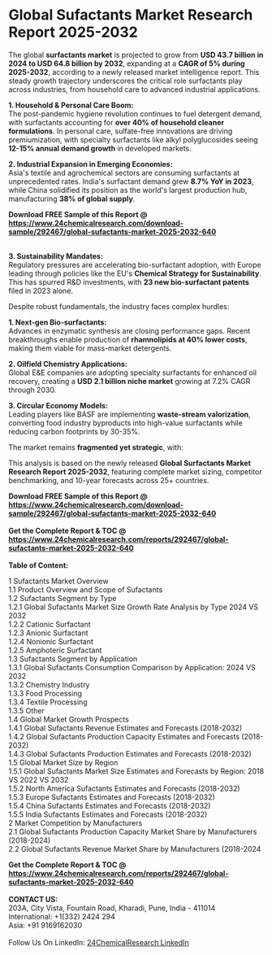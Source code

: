 <h1>Global Sufactants Market Research Report 2025-2032</h1><p>The global <strong>surfactants market</strong> is projected to grow from <strong>USD 43.7 billion in 2024 to USD 64.8 billion by 2032</strong>, expanding at a <strong>CAGR of 5% during 2025-2032</strong>, according to a newly released market intelligence report. This steady growth trajectory underscores the critical role surfactants play across industries, from household care to advanced industrial applications.</p><p><strong>1. Household &amp; Personal Care Boom:</strong><br>
The post-pandemic hygiene revolution continues to fuel detergent demand, with surfactants accounting for <strong>over 40% of household cleaner formulations</strong>. In personal care, sulfate-free innovations are driving premiumization, with specialty surfactants like alkyl polyglucosides seeing <strong>12-15% annual demand growth</strong> in developed markets.</p><p><strong>2. Industrial Expansion in Emerging Economies:</strong><br>
Asia's textile and agrochemical sectors are consuming surfactants at unprecedented rates. India's surfactant demand grew <strong>8.7% YoY in 2023</strong>, while China solidified its position as the world's largest production hub, manufacturing <strong>38% of global supply</strong>.</p><div><b>Download FREE Sample of this Report @ 
            <a href="https://www.24chemicalresearch.com/download-sample/292467/global-sufactants-market-2025-2032-640">
            https://www.24chemicalresearch.com/download-sample/292467/global-sufactants-market-2025-2032-640</a></b></div><br><p><strong>3. Sustainability Mandates:</strong><br>
Regulatory pressures are accelerating bio-surfactant adoption, with Europe leading through policies like the EU's <strong>Chemical Strategy for Sustainability</strong>. This has spurred R&amp;D investments, with <strong>23 new bio-surfactant patents</strong> filed in 2023 alone.</p><p>Despite robust fundamentals, the industry faces complex hurdles:</p><p><strong>1. Next-gen Bio-surfactants:</strong><br>
Advances in enzymatic synthesis are closing performance gaps. Recent breakthroughs enable production of <strong>rhamnolipids at 40% lower costs</strong>, making them viable for mass-market detergents.</p><p><strong>2. Oilfield Chemistry Applications:</strong><br>
Global E&amp;E companies are adopting specialty surfactants for enhanced oil recovery, creating a <strong>USD 2.1 billion niche market</strong> growing at 7.2% CAGR through 2030.</p><p><strong>3. Circular Economy Models:</strong><br>
Leading players like BASF are implementing <strong>waste-stream valorization</strong>, converting food industry byproducts into high-value surfactants while reducing carbon footprints by 30-35%.</p><p>The market remains <strong>fragmented yet strategic</strong>, with:</p><p>This analysis is based on the newly released <strong>Global Surfactants Market Research Report 2025-2032</strong>, featuring complete market sizing, competitor benchmarking, and 10-year forecasts across 25+ countries.</p><div><b>Download FREE Sample of this Report @ 
            <a href="https://www.24chemicalresearch.com/download-sample/292467/global-sufactants-market-2025-2032-640">
            https://www.24chemicalresearch.com/download-sample/292467/global-sufactants-market-2025-2032-640</a></b></div><br><div><b>Get the Complete Report & TOC @ 
            <a href="https://www.24chemicalresearch.com/reports/292467/global-sufactants-market-2025-2032-640">
            https://www.24chemicalresearch.com/reports/292467/global-sufactants-market-2025-2032-640</a></b></div><br>
            <b>Table of Content:</b><p>1 Sufactants Market Overview<br />
    1.1 Product Overview and Scope of Sufactants<br />
    1.2 Sufactants Segment by Type<br />
        1.2.1 Global Sufactants Market Size Growth Rate Analysis by Type 2024 VS 2032<br />
        1.2.2 Cationic Surfactant<br />
        1.2.3 Anionic Surfactant<br />
        1.2.4 Nonionic Surfactant<br />
        1.2.5 Amphoteric Surfactant<br />
    1.3 Sufactants Segment by Application<br />
        1.3.1 Global Sufactants Consumption Comparison by Application: 2024 VS 2032<br />
        1.3.2 Chemistry Industry<br />
        1.3.3 Food Processing<br />
        1.3.4 Textile Processing<br />
        1.3.5 Other<br />
    1.4 Global Market Growth Prospects<br />
        1.4.1 Global Sufactants Revenue Estimates and Forecasts (2018-2032)<br />
        1.4.2 Global Sufactants Production Capacity Estimates and Forecasts (2018-2032)<br />
        1.4.3 Global Sufactants Production Estimates and Forecasts (2018-2032)<br />
    1.5 Global Market Size by Region<br />
        1.5.1 Global Sufactants Market Size Estimates and Forecasts by Region: 2018 VS 2022 VS 2032<br />
        1.5.2 North America Sufactants Estimates and Forecasts (2018-2032)<br />
        1.5.3 Europe Sufactants Estimates and Forecasts (2018-2032)<br />
        1.5.4 China Sufactants Estimates and Forecasts (2018-2032)<br />
        1.5.5 India Sufactants Estimates and Forecasts (2018-2032)<br />
2 Market Competition by Manufacturers<br />
    2.1 Global Sufactants Production Capacity Market Share by Manufacturers (2018-2024)<br />
    2.2 Global Sufactants Revenue Market Share by Manufacturers (2018-2024</p><div><b>Get the Complete Report & TOC @ 
            <a href="https://www.24chemicalresearch.com/reports/292467/global-sufactants-market-2025-2032-640">
            https://www.24chemicalresearch.com/reports/292467/global-sufactants-market-2025-2032-640</a></b></div><br><b>CONTACT US:</b><br>
            203A, City Vista, Fountain Road, Kharadi, Pune, India - 411014<br>
            International: +1(332) 2424 294<br>
            Asia: +91 9169162030 <br><br>
            Follow Us On LinkedIn: <a href="https://www.linkedin.com/company/24chemicalresearch/">24ChemicalResearch LinkedIn</a>